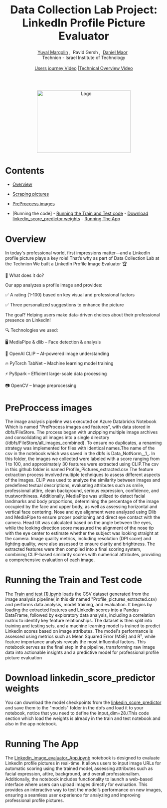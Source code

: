 
<h1 align='center' style="text-align:center; font-weight:bold; font-size:2.5em"> Data Collection Lab Project: LinkedIn  Profile Picture Evaluator
 </h1>

<p align='center' style="text-align:center;font-size:1em;">
    <a href="https://github.com/yuvalmar16">Yuval Margolin</a>&nbsp;,&nbsp;
    <a>Ravid Gersh</a>&nbsp;,&nbsp;
    <a href="https://github.com/danielmaor0808">Daniel Maor</a>&nbsp;&nbsp;
    <br/> 
    Technion - Israel Institute of Technology
<br/> 
<br>
    <a href="https://youtu.be/Wn_zD-uUX1E">Users journey Video</a> |<a href="https://www.youtube.com/watch?v=Trc2p41LRhM">Technical Overview Video</a>
    

</p>


<br>
<br>

<p align="center">
  <img src="https://finlink.co.uk/wp-content/uploads/2023/11/LinkedIn-page.jpg" alt="Logo" width="300" height="200">



# Contents
- [Overview](#Overview)
- [Scraping pictures](#Scraping-pictures)
- [PreProccess images](#PreProccess-images)

- [Running the code]
        - [Running the Train and Test code](#Running-the-Train-and-Test-code)
        - [Download linkedin_score_predictor weights](#Download-linkedin_score_predictor-weights)
        - [Running The App](#Runing-the-Image-evaluator-App)

  
# Overview

In today's professional world, first impressions matter—and a LinkedIn profile picture plays a key role! That’s why as part of Data Collection Lab at the Technion We built a LinkedIn Profile Image Evaluator 🏆

🔹 What does it do?

Our app analyzes a profile image and provides:

✅ A rating (1-100) based on key visual and professional factors

✅ Three personalized suggestions to enhance the picture

The goal? Helping users make data-driven choices about their professional presence on LinkedIn!


🔍 Technologies we used:

🖥️ MediaPipe & dlib – Face detection & analysis

🤖 OpenAI CLIP – AI-powered image understanding

🔥 PyTorch TabNet – Machine learning model training

⚡ PySpark – Efficient large-scale data processing

📷 OpenCV – Image preprocessing




# PreProccess images
The image analysis pipeline was executed on Azure Databricks Notebook Which is named "PreProcess images and features", with data stored in dbfs/FileStore. The process began with unzipping multiple image archives and consolidating all images into a single directory (/dbfs/FileStore/all_images_combined). To ensure no duplicates, a renaming strategy was implemented for files with identical names.The name of the csv in the notebook which was saved in the dbfs is Data_NotNorm__1_.
In this folder, the images we collected were labeled with a score ranging from 1 to 100, and approximately 30 features were extracted using CLIP.The csv in this github folder is named Profile_Pictures_extracted.csv
 The feature extraction process involved multiple techniques to assess different aspects of the images. CLIP was used to analyze the similarity between images and predefined textual descriptions, evaluating attributes such as smile, professional attire, clean background, serious expression, confidence, and trustworthiness. Additionally, MediaPipe was utilized to detect facial landmarks and body proportions, determining the percentage of the image occupied by the face and upper body, as well as assessing horizontal and vertical face centering. Nose and eye alignment were analyzed using Dlib and MediaPipe to ensure proper positioning and direct eye contact with the camera. Head tilt was calculated based on the angle between the eyes, while the looking direction score measured the alignment of the nose tip with the eye center to estimate whether the subject was looking straight at the camera. Image quality metrics, including resolution (DPI score) and lighting quality, were also assessed to ensure clarity and brightness. The extracted features were then compiled into a final scoring system, combining CLIP-based similarity scores with numerical attributes, providing a comprehensive evaluation of each image.





# Running the Train and Test code

The [Train and test (1).ipynb](https://github.com/yuvalmar16/Data-Collection-Lab/blob/main/Train%20and%20test%20(1).ipynb) loads the CSV dataset generated from the image analysis pipeline( in this dir named "Profile_pictures_extracted.csv) and performs data analysis, model training, and evaluation. It begins by loading the extracted features and LinkedIn scores into a Pandas DataFrame, followed by exploratory data analysis, including a correlation matrix to identify key feature relationships. The dataset is then split into training and testing sets, and a machine learning model is trained to predict LinkedIn scores based on image attributes. The model's performance is assessed using metrics such as Mean Squared Error (MSE) and R², while feature importance analysis reveals the most influential factors. This notebook serves as the final step in the pipeline, transforming raw image data into actionable insights and a predictive model for professional profile picture evaluation



# Download linkedin_score_predictor weights

You can download the model checkpoints from the [linkedin_score_predictor](https://github.com/yuvalmar16/Data-Collection-Lab/blob/main/linkedin_score_predictor.pth) and save them to the "models" folder in the dbfs and load it to your notebook, notice that you need to define the input_dim=28.(This code section which load the weights is already in the train and test notebook and also in the app notebook.


# Running The App

The [Linkedin_image_evaluator_App.ipynb](#https://github.com/yuvalmar16/Data-Collection-Lab/blob/main/Linkedin_image_evaluator_App.ipynb) notebook is designed to evaluate LinkedIn profile pictures in real-time. It allows users to input image URLs for automatic scoring using the trained model, assessing attributes such as facial expression, attire, background, and overall professionalism. Additionally, the notebook includes functionality to launch a web-based interface where users can upload images directly for evaluation. This provides an interactive way to test the model’s performance on new images, ensuring a seamless user experience for analyzing and improving professional profile pictures.




